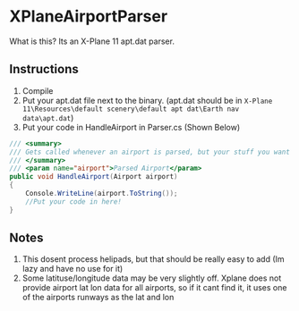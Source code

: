# XPlaneAirportParser
What is this? Its an X-Plane 11 apt.dat parser.

## Instructions
1. Compile
2. Put your apt.dat file next to the binary. (apt.dat should be in ```X-Plane 11\Resources\default scenery\default apt dat\Earth nav data\apt.dat```)
3. Put your code in HandleAirport in Parser.cs (Shown Below)
```csharp
/// <summary>
/// Gets called whenever an airport is parsed, but your stuff you want to use the airport stuff with (Like a db insert Query!)
/// </summary>
/// <param name="airport">Parsed Airport</param>
public void HandleAirport(Airport airport)
{
	Console.WriteLine(airport.ToString());
	//Put your code in here!
}

```

## Notes
1. This dosent process helipads, but that should be really easy to add (Im lazy and have no use for it)
2. Some latituse/longitude data may be very slightly off. Xplane does not provide airport lat lon data for all airports, so if it cant find it, it uses one of the airports runways as the lat and lon
